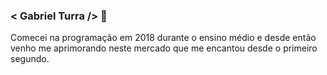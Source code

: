 ### < Gabriel Turra /> 🚀

Comecei na programação em 2018 durante o ensino médio e desde então venho me aprimorando neste mercado que me encantou desde o primeiro segundo.

<!--
**GabrielTurra/GabrielTurra** is a ✨ _special_ ✨ repository because its `README.md` (this file) appears on your GitHub profile.

Here are some ideas to get you started:

- 🔭 I’m currently working on ...
- 🌱 I’m currently learning ...
- 👯 I’m looking to collaborate on ...
- 🤔 I’m looking for help with ...
- 💬 Ask me about ...
- 📫 How to reach me: ...
- 😄 Pronouns: ...
- ⚡ Fun fact: ...
-->
